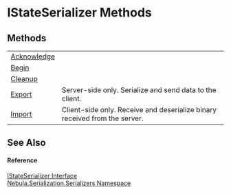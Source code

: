 # IStateSerializer Methods




## Methods
<table>
<tr>
<td><a href="M_Nebula_Serialization_Serializers_IStateSerializer_Acknowledge">Acknowledge</a></td>
<td> </td></tr>
<tr>
<td><a href="M_Nebula_Serialization_Serializers_IStateSerializer_Begin">Begin</a></td>
<td> </td></tr>
<tr>
<td><a href="M_Nebula_Serialization_Serializers_IStateSerializer_Cleanup">Cleanup</a></td>
<td> </td></tr>
<tr>
<td><a href="M_Nebula_Serialization_Serializers_IStateSerializer_Export">Export</a></td>
<td>Server-side only. Serialize and send data to the client.</td></tr>
<tr>
<td><a href="M_Nebula_Serialization_Serializers_IStateSerializer_Import">Import</a></td>
<td>Client-side only. Receive and deserialize binary received from the server.</td></tr>
</table>

## See Also


#### Reference
<a href="T_Nebula_Serialization_Serializers_IStateSerializer">IStateSerializer Interface</a>  
<a href="N_Nebula_Serialization_Serializers">Nebula.Serialization.Serializers Namespace</a>  
